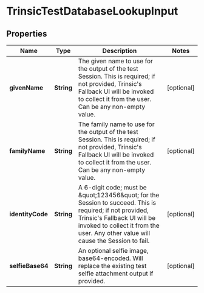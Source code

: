 

# TrinsicTestDatabaseLookupInput


## Properties

| Name | Type | Description | Notes |
|------------ | ------------- | ------------- | -------------|
|**givenName** | **String** | The given name to use for the output of the test Session.              This is required; if not provided, Trinsic&#39;s Fallback UI will be invoked to collect it from the user.              Can be any non-empty value. |  [optional] |
|**familyName** | **String** | The family name to use for the output of the test Session.              This is required; if not provided, Trinsic&#39;s Fallback UI will be invoked to collect it from the user.              Can be any non-empty value. |  [optional] |
|**identityCode** | **String** | A 6-digit code; must be \&quot;123456\&quot; for the Session to succeed.              This is required; if not provided, Trinsic&#39;s Fallback UI will be invoked to collect it from the user.              Any other value will cause the Session to fail. |  [optional] |
|**selfieBase64** | **String** | An optional selfie image, base64-encoded.              Will replace the existing test selfie attachment output if provided. |  [optional] |



